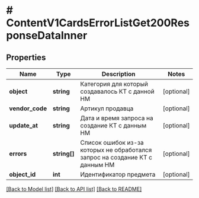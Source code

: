 # # ContentV1CardsErrorListGet200ResponseDataInner

## Properties

Name | Type | Description | Notes
------------ | ------------- | ------------- | -------------
**object** | **string** | Категория для который создавалось КТ с данной НМ | [optional]
**vendor_code** | **string** | Артикул продавца | [optional]
**update_at** | **string** | Дата и время запроса на создание КТ с данным НМ | [optional]
**errors** | **string[]** | Список ошибок из-за которых не обработался запрос на создание КТ с данным НМ | [optional]
**object_id** | **int** | Идентификатор предмета | [optional]

[[Back to Model list]](../../README.md#models) [[Back to API list]](../../README.md#endpoints) [[Back to README]](../../README.md)
